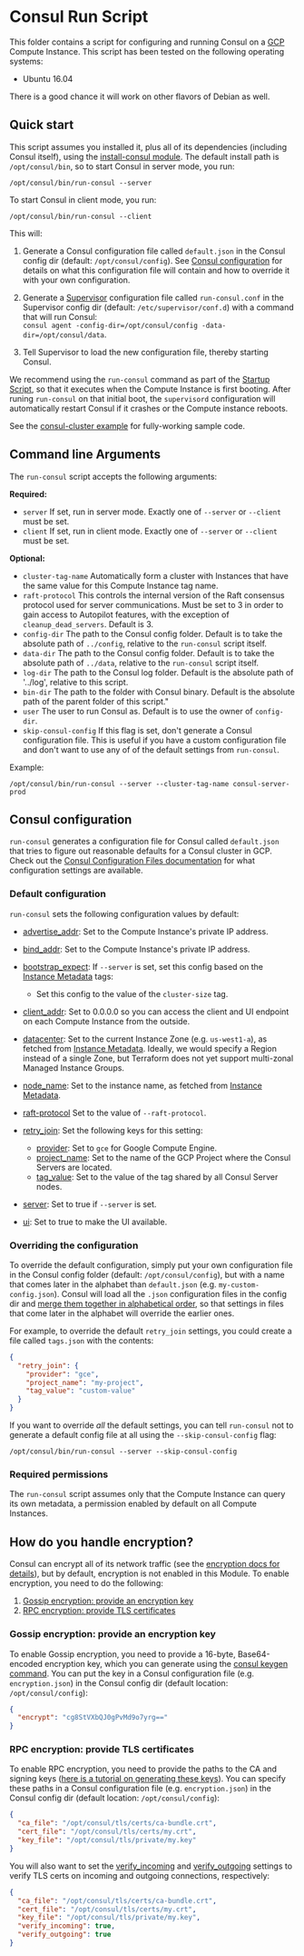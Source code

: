 # Consul Run Script

This folder contains a script for configuring and running Consul on a [GCP](https://cloud.google.com/) Compute Instance. 
This script has been tested on the following operating systems:

* Ubuntu 16.04

There is a good chance it will work on other flavors of Debian as well.




## Quick start

This script assumes you installed it, plus all of its dependencies (including Consul itself), using the [install-consul 
module](https://github.com/hashicorp/terraform-google-consul/modules/install-consul). The default install path is `/opt/consul/bin`, so to start Consul in server mode, 
you run:

```
/opt/consul/bin/run-consul --server
```

To start Consul in client mode, you run:
 
```
/opt/consul/bin/run-consul --client
```

This will:

1. Generate a Consul configuration file called `default.json` in the Consul config dir (default: `/opt/consul/config`).
   See [Consul configuration](#consul-configuration) for details on what this configuration file will contain and how
   to override it with your own configuration.
   
1. Generate a [Supervisor](http://supervisord.org/) configuration file called `run-consul.conf` in the Supervisor
   config dir (default: `/etc/supervisor/conf.d`) with a command that will run Consul:  
   `consul agent -config-dir=/opt/consul/config -data-dir=/opt/consul/data`.

1. Tell Supervisor to load the new configuration file, thereby starting Consul.

We recommend using the `run-consul` command as part of the [Startup Script](https://cloud.google.com/compute/docs/startupscript),
so that it executes when the Compute Instance is first booting. After runing `run-consul` on that initial boot, the `supervisord`
configuration  will automatically restart Consul if it crashes or the Compute instance reboots.

See the [consul-cluster example](https://github.com/hashicorp/terraform-google-consul/examples/consul-cluster) for fully-working sample code.




## Command line Arguments

The `run-consul` script accepts the following arguments:

**Required:**

* `server` If set, run in server mode. Exactly one of `--server` or `--client` must be set.
* `client` If set, run in client mode. Exactly one of `--server` or `--client` must be set.

**Optional:**
 
* `cluster-tag-name` Automatically form a cluster with Instances that have the same value for this Compute Instance tag
  name.
* `raft-protocol` This controls the internal version of the Raft consensus protocol used for server communications. Must
  be set to 3 in order to gain access to Autopilot features, with the exception of `cleanup_dead_servers`. Default is 3.
* `config-dir` The path to the Consul config folder. Default is to take the absolute path of `../config`, 
  relative to the `run-consul` script itself.
* `data-dir` The path to the Consul config folder. Default is to take the absolute path of `../data`, 
  relative to the `run-consul` script itself.
* `log-dir` The path to the Consul log folder. Default is the absolute path of '../log', relative to this script.
* `bin-dir` The path to the folder with Consul binary. Default is the absolute path of the parent folder of this script."
* `user` The user to run Consul as. Default is to use the owner of `config-dir`.
* `skip-consul-config` If this flag is set, don't generate a Consul configuration file. This is useful if 
  you have a custom configuration file and don't want to use any of of the default settings from `run-consul`. 

Example:

```
/opt/consul/bin/run-consul --server --cluster-tag-name consul-server-prod 
```




## Consul configuration

`run-consul` generates a configuration file for Consul called `default.json` that tries to figure out reasonable 
defaults for a Consul cluster in GCP. Check out the [Consul Configuration Files 
documentation](https://www.consul.io/docs/agent/options.html#configuration-files) for what configuration settings are
available.
  
  
### Default configuration

`run-consul` sets the following configuration values by default:
  
* [advertise_addr](https://www.consul.io/docs/agent/options.html#advertise_addr): Set to the Compute Instance's private IP 
  address.

* [bind_addr](https://www.consul.io/docs/agent/options.html#bind_addr): Set to the Compute Instance's private IP address.

* [bootstrap_expect](https://www.consul.io/docs/agent/options.html#bootstrap_expect): If `--server` is set, 
  set this config based on the [Instance Metadata](https://cloud.google.com/compute/docs/storing-retrieving-metadata) tags: 
    * Set this config to the value of the `cluster-size` tag.     

* [client_addr](https://www.consul.io/docs/agent/options.html#client_addr): Set to 0.0.0.0 so you can access the client
  and UI endpoint on each Compute Instance from the outside.

* [datacenter](https://www.consul.io/docs/agent/options.html#datacenter): Set to the current Instance Zone (e.g. 
  `us-west1-a`), as fetched from [Instance Metadata](https://cloud.google.com/compute/docs/storing-retrieving-metadata).
  Ideally, we would specify a Region instead of a single Zone, but Terraform does not yet support multi-zonal Managed
  Instance Groups. 

* [node_name](https://www.consul.io/docs/agent/options.html#node_name): Set to the instance name, as fetched from 
  [Instance Metadata](https://cloud.google.com/compute/docs/storing-retrieving-metadata). 
  

* [raft-protocol](https://www.consul.io/docs/agent/options.html#raft_protocol) Set to the value of `--raft-protocol`.


* [retry_join](https://www.consul.io/docs/agent/options.html#retry-join): Set the following keys for this setting:
    * [provider](https://www.consul.io/docs/agent/options.html#provider-2): Set to `gce` for Google Compute Engine.
    * [project_name](https://www.consul.io/docs/agent/options.html#project_name): Set to the name of the GCP Project where
      the Consul Servers are located.
    * [tag_value](https://www.consul.io/docs/agent/options.html#tag_value-2): Set to the value of the tag shared by all
      Consul Server nodes.
      
* [server](https://www.consul.io/docs/agent/options.html#server): Set to true if `--server` is set.

* [ui](https://www.consul.io/docs/agent/options.html#ui): Set to true to make the UI available.


### Overriding the configuration

To override the default configuration, simply put your own configuration file in the Consul config folder (default: 
`/opt/consul/config`), but with a name that comes later in the alphabet than `default.json` (e.g. 
`my-custom-config.json`). Consul will load all the `.json` configuration files in the config dir and 
[merge them together in alphabetical order](https://www.consul.io/docs/agent/options.html#_config_dir), so that 
settings in files that come later in the alphabet will override the earlier ones. 

For example, to override the default `retry_join` settings, you could create a file called `tags.json` with the
contents:

```json
{
  "retry_join": {
    "provider": "gce",
    "project_name": "my-project",
    "tag_value": "custom-value"
  }
}
```

If you want to override *all* the default settings, you can tell `run-consul` not to generate a default config file
at all using the `--skip-consul-config` flag:

```
/opt/consul/bin/run-consul --server --skip-consul-config
```


### Required permissions

The `run-consul` script assumes only that the Compute Instance can query its own metadata, a permission enabled by 
default on all Compute Instances.




## How do you handle encryption?

Consul can encrypt all of its network traffic (see the [encryption docs for 
details](https://www.consul.io/docs/agent/encryption.html)), but by default, encryption is not enabled in this 
Module. To enable encryption, you need to do the following:

1. [Gossip encryption: provide an encryption key](#gossip-encryption-provide-an-encryption-key)
1. [RPC encryption: provide TLS certificates](#rpc-encryption-provide-tls-certificates)


### Gossip encryption: provide an encryption key

To enable Gossip encryption, you need to provide a 16-byte, Base64-encoded encryption key, which you can generate using
the [consul keygen command](https://www.consul.io/docs/commands/keygen.html). You can put the key in a Consul 
configuration file (e.g. `encryption.json`) in the Consul config dir (default location: `/opt/consul/config`):

```json
{
  "encrypt": "cg8StVXbQJ0gPvMd9o7yrg=="
}
```


### RPC encryption: provide TLS certificates

To enable RPC encryption, you need to provide the paths to the CA and signing keys ([here is a tutorial on generating 
these keys](http://russellsimpkins.blogspot.com/2015/10/consul-adding-tls-using-self-signed.html)). You can specify 
these paths in a Consul configuration file (e.g. `encryption.json`) in the Consul config dir (default location: 
`/opt/consul/config`):

```json
{
  "ca_file": "/opt/consul/tls/certs/ca-bundle.crt",
  "cert_file": "/opt/consul/tls/certs/my.crt",
  "key_file": "/opt/consul/tls/private/my.key"
}
```

You will also want to set the [verify_incoming](https://www.consul.io/docs/agent/options.html#verify_incoming) and
[verify_outgoing](https://www.consul.io/docs/agent/options.html#verify_outgoing) settings to verify TLS certs on 
incoming and outgoing connections, respectively:

```json
{
  "ca_file": "/opt/consul/tls/certs/ca-bundle.crt",
  "cert_file": "/opt/consul/tls/certs/my.crt",
  "key_file": "/opt/consul/tls/private/my.key",
  "verify_incoming": true,
  "verify_outgoing": true
}
```



